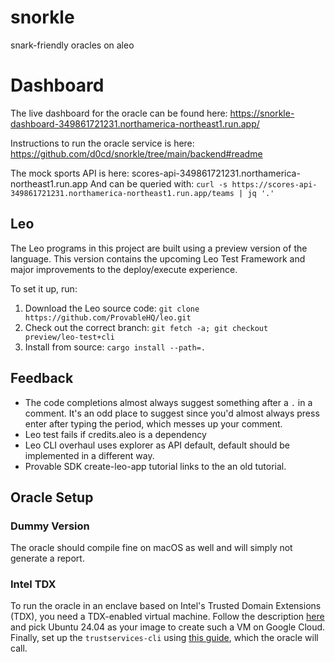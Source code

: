 # snorkle
snark-friendly oracles on aleo

# Dashboard

The live dashboard for the oracle can be found here: https://snorkle-dashboard-349861721231.northamerica-northeast1.run.app/

Instructions to run the oracle service is here: https://github.com/d0cd/snorkle/tree/main/backend#readme

The mock sports API is here: scores-api-349861721231.northamerica-northeast1.run.app
And can be queried with: `curl -s https://scores-api-349861721231.northamerica-northeast1.run.app/teams | jq '.'`



## Leo

The Leo programs in this project are built using a preview version of the language.
This version contains the upcoming Leo Test Framework and major improvements to the deploy/execute experience.

To set it up, run:
1. Download the Leo source code: `git clone https://github.com/ProvableHQ/leo.git`
2. Check out the correct branch: `git fetch -a; git checkout preview/leo-test+cli`
3. Install from source: `cargo install --path=.`


## Feedback

- The code completions almost always suggest something after a `.` in a comment. 
  It's an odd place to suggest since you'd almost always press enter after typing the period, which messes up your comment.
- Leo test fails if credits.aleo is a dependency
- Leo CLI overhaul uses explorer as API default, default should be implemented in a different way.
- Provable SDK create-leo-app tutorial links to the an old tutorial.


## Oracle Setup

### Dummy Version
The oracle should compile fine on macOS as well and will simply not generate a report.

### Intel TDX
To run the oracle in an enclave based on Intel's Trusted Domain Extensions (TDX), you need a TDX-enabled virtual machine.
Follow the description [here](https://cloud.google.com/confidential-computing/docs/confidential-computing-overview) and pick Ubuntu 24.04 as your image to create such a VM on Google Cloud.
Finally, set up the `trustservices-cli` using [this guide](https://github.com/canonical/tdx?tab=readme-ov-file#9-perform-remote-attestation-using-intel-tiber-trust-services-cli), which the oracle will call.
